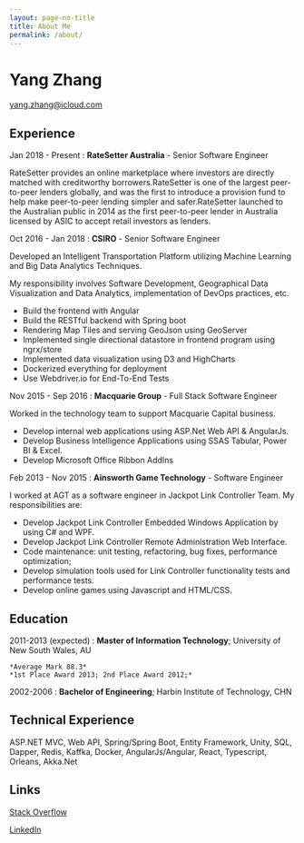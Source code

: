 ```yaml
---
layout: page-no-title
title: About Me
permalink: /about/
---
```


Yang Zhang
============

yang.zhang@icloud.com

Experience
----------

Jan 2018 - Present
:   **RateSetter Australia** - Senior Software Engineer

RateSetter provides an online marketplace where investors are directly matched with creditworthy borrowers.RateSetter is one of the largest peer-to-peer lenders globally, and was the first to introduce a provision fund to help make peer-to-peer lending simpler and safer.RateSetter launched to the Australian public in 2014 as the first peer-to-peer lender in Australia licensed by ASIC to accept retail investors as lenders.

Oct 2016 - Jan 2018
:   **CSIRO** - Senior Software Engineer

Developed an Intelligent Transportation Platform utilizing Machine Learning and Big Data Analytics Techniques. 

My responsibility involves Software Development, Geographical Data Visualization and Data Analytics, implementation of DevOps practices, etc. 

- Build the frontend with Angular 
- Build the RESTful backend with Spring boot
- Rendering Map Tiles and serving GeoJson using GeoServer
- Implemented single directional datastore in frontend program using ngrx/store
- Implemented data visualization using D3 and HighCharts
- Dockerized everything for deployment
- Use Webdriver.io for End-To-End Tests

Nov 2015 - Sep 2016
:   **Macquarie Group** - Full Stack Software Engineer

Worked in the technology team to support Macquarie Capital business. 

- Develop internal web applications using ASP.Net Web API & AngularJs.
- Develop Business Intelligence Applications using SSAS Tabular, Power BI & Excel.
- Develop Microsoft Office Ribbon AddIns

Feb 2013 - Nov 2015
:   **Ainsworth Game Technology** - Software Engineer

I worked at AGT as a software engineer in Jackpot Link Controller Team. My responsibilities are:

- Develop Jackpot Link Controller Embedded Windows Application by using C# and WPF. 
- Develop Jackpot Link Controller Remote Administration Web Interface. 
- Code maintenance: unit testing, refactoring, bug fixes, performance optimization;
- Develop simulation tools used for Link Controller functionality tests and performance tests. 
- Develop online games using Javascript and HTML/CSS.

Education
---------

2011-2013 (expected)
:   **Master of Information Technology**; University of New South Wales, AU

    *Average Mark 88.3*
    *1st Place Award 2013; 2nd Place Award 2012;*

2002-2006
:   **Bachelor of Engineering**; Harbin Institute of Technology, CHN

Technical Experience
--------------------
ASP.NET MVC, Web API, Spring/Spring Boot, Entity Framework, Unity, SQL, Dapper, Redis, Kaffka, Docker, AngularJs/Angular, React, Typescript, Orleans, Akka.Net

<!-- **Backend**
:   Proficient at using ASP.Net MVC, Web API. Have experience with Java Spring & Spring boot.
<br/><br/>
**Frontend**
:   **Angular:** Use Angular since 2014. 
<br/><br/>
:   **React:** Here, we have an itemization, where we only want
    to add descriptions to the first few items, but still want to
    mention some others together at the end. A format that works well
    here is a description list where the first few items have their
    first word emphasized, and the last item contains the final few
    emphasized terms. Notice the reasonably nice page break in the pdf
    version, which wouldn't happen if we generated the pdf via html. -->

Links
----------------------------------------
[Stack Overflow](http://stackoverflow.com/users/1982524/yang-zhang)

[LinkedIn](https://www.linkedin.com/in/yang-zhang-60a92a63/)